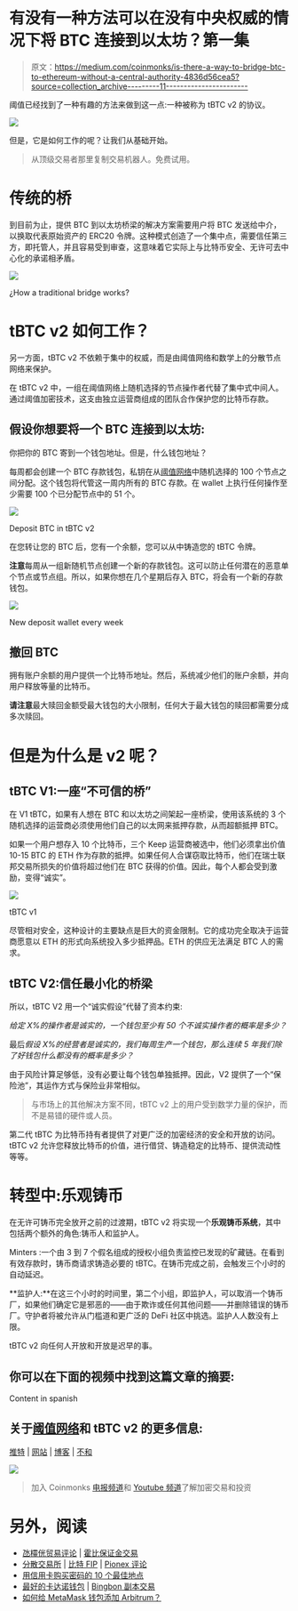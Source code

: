 # 有没有一种方法可以在没有中央权威的情况下将 BTC 连接到以太坊？第一集

> 原文：<https://medium.com/coinmonks/is-there-a-way-to-bridge-btc-to-ethereum-without-a-central-authority-4836d56cea5?source=collection_archive---------11----------------------->

阈值已经找到了一种有趣的方法来做到这一点:一种被称为 tBTC v2 的协议。

![](img/e1e7d43d7628d87b85ba3a9e2fda1f17.png)

但是，它是如何工作的呢？让我们从基础开始。

> 从顶级交易者那里复制交易机器人。免费试用。

# 传统的桥

到目前为止，提供 BTC 到以太坊桥梁的解决方案需要用户将 BTC 发送给中介，以换取代表原始资产的 ERC20 令牌。这种模式创造了一个集中点，需要信任第三方，即托管人，并且容易受到审查，这意味着它实际上与比特币安全、无许可去中心化的承诺相矛盾。

![](img/c3cb431a0def2290bf779a84e6e0af9f.png)

¿How a traditional bridge works?

# tBTC v2 如何工作？

另一方面，tBTC v2 不依赖于集中的权威，而是由阈值网络和数学上的分散节点网络来保护。

在 tBTC v2 中，一组在阈值网络上随机选择的节点操作者代替了集中式中间人。通过阈值加密技术，这支由独立运营商组成的团队合作保护您的比特币存款。

## **假设你**想要**将一个 BTC 连接到以太坊:**

你把你的 BTC 寄到一个钱包地址。但是，什么钱包地址？

每周都会创建一个 BTC 存款钱包，私钥在从[阈值网络](https://threshold.network/)中随机选择的 100 个节点之间分配。这个钱包将代管这一周内所有的 BTC 存款。在 wallet 上执行任何操作至少需要 100 个已分配节点中的 51 个。

![](img/26e49e958405a30147d8c5a437bf7400.png)

Deposit BTC in tBTC v2

在您转让您的 BTC 后，您有一个余额，您可以从中铸造您的 tBTC 令牌。

**注意**每周从一组新随机节点创建一个新的存款钱包。这可以防止任何潜在的恶意单个节点或节点组。所以，如果你想在几个星期后存入 BTC，将会有一个新的存款钱包。

![](img/ecee35e4d5c4002dd96d08a51e200f2e.png)

New deposit wallet every week

## **撤回 BTC**

拥有账户余额的用户提供一个比特币地址。然后，系统减少他们的账户余额，并向用户释放等量的比特币。

**请注意**最大赎回金额受最大钱包的大小限制，任何大于最大钱包的赎回都需要分成多次赎回。

# 但是为什么是 v2 呢？

## tBTC V1:一座“不可信的桥”

在 V1 tBTC，如果有人想在 BTC 和以太坊之间架起一座桥梁，使用该系统的 3 个随机选择的运营商必须使用他们自己的以太网来抵押存款，从而超额抵押 BTC。

如果一个用户想存入 10 个比特币，三个 Keep 运营商被选中，他们必须拿出价值 10-15 BTC 的 ETH 作为存款的抵押。如果任何人合谋窃取比特币，他们在瑞士联邦交易所损失的价值将超过他们在 BTC 获得的价值。因此，每个人都会受到激励，变得“诚实”。

![](img/7db942df607a9a45a3f4aeb766b78636.png)

tBTC v1

尽管相对安全，这种设计的主要缺点是巨大的资金限制。它的成功完全取决于运营商愿意以 ETH 的形式向系统投入多少抵押品。ETH 的供应无法满足 BTC 人的需求。

## tBTC V2:信任最小化的桥梁

所以，tBTC V2 用一个“诚实假设”代替了资本约束:

*给定 X%的操作者是诚实的，一个钱包至少有 50 个不诚实操作者的概率是多少？*

最后*假设 X%的经营者是诚实的，我们每周生产一个钱包，那么连续 5 年我们除了好钱包什么都没有的概率是多少？*

由于风险计算足够低，没有必要让每个钱包单独抵押。因此，V2 提供了一个“保险池”，其运作方式与保险业非常相似。

> 与市场上的其他解决方案不同，tBTC v2 上的用户受到数学力量的保护，而不是易错的硬件或人员。

第二代 tBTC 为比特币持有者提供了对更广泛的加密经济的安全和开放的访问。tBTC v2 允许您释放比特币的价值，进行借贷、铸造稳定的比特币、提供流动性等等。

# 转型中:乐观铸币

在无许可铸币完全放开之前的过渡期，tBTC v2 将实现一个**乐观铸币系统**，其中包括两个额外的角色:铸币人和监护人。

Minters :一个由 3 到 7 个假名组成的授权小组负责监控已发现的矿藏链。在看到有效存款时，铸币商请求铸造必要的 tBTC。在铸币完成之前，会触发三个小时的自动延迟。

**监护人:**在这三个小时的时间里，第二个小组，即监护人，可以取消一个铸币厂，如果他们确定它是邪恶的——由于欺诈或任何其他问题——并删除错误的铸币厂。守护者将被允许从门槛道和更广泛的 DeFi 社区中挑选。监护人人数没有上限。

tBTC v2 向任何人开放和开放是迟早的事。

## **你可以在下面的视频中找到这篇文章的摘要:**

Content in spanish

## 关于[阈值网络](https://threshold.network/)和 tBTC v2 的更多信息:

[推特](https://twitter.com/TheTNetwork) | [网站](https://threshold.network/) | [博客](https://blog.threshold.network/) | [不和](https://discord.gg/threshold)

![](img/d3439574de78f7f9f89ccbf76b30e4c1.png)

> 加入 Coinmonks [电报频道](https://t.me/coincodecap)和 [Youtube 频道](https://www.youtube.com/c/coinmonks/videos)了解加密交易和投资

# 另外，阅读

*   [氹欞侊贸易评论](https://coincodecap.com/anny-trade-review) | [霍比保证金交易](/coinmonks/huobi-margin-trading-b3b06cdc1519)
*   [分散交易所](https://coincodecap.com/what-are-decentralized-exchanges) | [比特 FIP](https://coincodecap.com/bitbns-fip) | [Pionex 评论](https://coincodecap.com/pionex-review-exchange-with-crypto-trading-bot)
*   [用信用卡购买密码的 10 个最佳地点](https://coincodecap.com/buy-crypto-with-credit-card)
*   [最好的卡达诺钱包](https://coincodecap.com/best-cardano-wallets) | [Bingbon 副本交易](https://coincodecap.com/bingbon-copy-trading)
*   [如何给 MetaMask 钱包添加 Arbitrum？](https://coincodecap.com/how-to-add-arbitrum-to-metamask-wallet)
